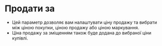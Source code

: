 # **Продати за**

- Цей параметр дозволяє вам налаштувати ціну продажу та вибрати між ціною покупки, ціною продажу або ціною маркування.
- Ціна продажу за зміщенням також буде додана до вибраної ціни купівлі.
